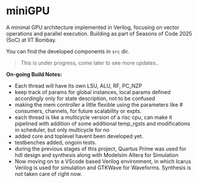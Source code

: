 # miniGPU
A minimal GPU architecture implemented in Verilog, focusing on vector operations and parallel execution. Building as part of Seasons of Code 2025 (SoC) at IIT Bombay.

You can find the developed components in `src` dir.
>This is under progress, come later to see more updates..

**On-going Build Notes:**
- Each thread will have its own LSU, ALU, RF, PC_NZP
- keep track of params for global instances, local params defined accordingly only for state description, not to be confused
- making the mem controller a little flexible using the parameters like # consumers, channels, for future scalability or expts.
- each thread is like a multicycle version of a risc cpu, can make it pipelined with addition of some additional temp_rgsts and modifications in scheduler, but only multicycle for no
- added core and toplevel havent been developed yet.
- testbenches added, ongoin tests.
- during the previous stages of this project, Quartus Prime was used for hdl design and synthesis along with Modelsim Altera for Simulation
- Now moving on to a VScode based Verilog environment, in which Icarus Verilog is used for simulation and GTKWave for Waveforms. Synthesis is not taken care of right now.
